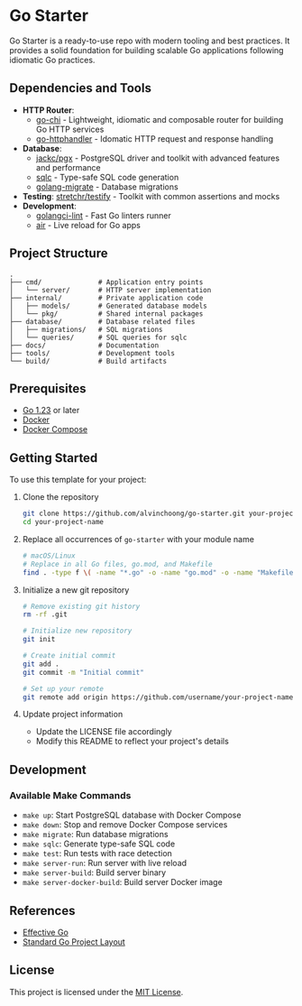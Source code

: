 # Go Starter

Go Starter is a ready-to-use repo with modern tooling and best practices. It provides a solid foundation for building scalable Go applications following idiomatic Go practices.

## Dependencies and Tools

- **HTTP Router**:
  - [go-chi](https://github.com/go-chi/chi) - Lightweight, idiomatic and composable router for building Go HTTP services
  - [go-httphandler](https://github.com/alvinchoong/go-httphandler) - Idomatic HTTP request and response handling
- **Database**:
  - [jackc/pgx](https://github.com/jackc/pgx) - PostgreSQL driver and toolkit with advanced features and performance
  - [sqlc](https://github.com/sqlc-dev/sqlc) - Type-safe SQL code generation
  - [golang-migrate](https://github.com/golang-migrate/migrate) - Database migrations
- **Testing**: [stretchr/testify](https://github.com/stretchr/testify) - Toolkit with common assertions and mocks
- **Development**:
  - [golangci-lint](https://github.com/golangci/golangci-lint) - Fast Go linters runner
  - [air](https://github.com/cosmtrek/air) - Live reload for Go apps

## Project Structure

```plaintext
.
├── cmd/              # Application entry points
│   └── server/       # HTTP server implementation
├── internal/         # Private application code
│   ├── models/       # Generated database models
│   └── pkg/          # Shared internal packages
├── database/         # Database related files
│   ├── migrations/   # SQL migrations
│   └── queries/      # SQL queries for sqlc
├── docs/             # Documentation
├── tools/            # Development tools
└── build/            # Build artifacts
```

## Prerequisites

- [Go 1.23](https://go.dev/doc/go1.23) or later
- [Docker](https://docs.docker.com/get-docker/)
- [Docker Compose](https://docs.docker.com/compose/install/)

## Getting Started

To use this template for your project:

1. Clone the repository

   ```bash
   git clone https://github.com/alvinchoong/go-starter.git your-project-name
   cd your-project-name
   ```

2. Replace all occurrences of `go-starter` with your module name

   ```bash
   # macOS/Linux
   # Replace in all Go files, go.mod, and Makefile
   find . -type f \( -name "*.go" -o -name "go.mod" -o -name "Makefile" \) -exec sed -i '' 's|go-starter|your-project-name|g' {} +
   ```

3. Initialize a new git repository

   ```bash
   # Remove existing git history
   rm -rf .git

   # Initialize new repository
   git init

   # Create initial commit
   git add .
   git commit -m "Initial commit"

   # Set up your remote
   git remote add origin https://github.com/username/your-project-name.git
   ```

4. Update project information
   - Update the LICENSE file accordingly
   - Modify this README to reflect your project's details

## Development

### Available Make Commands

- `make up`: Start PostgreSQL database with Docker Compose
- `make down`: Stop and remove Docker Compose services
- `make migrate`: Run database migrations
- `make sqlc`: Generate type-safe SQL code
- `make test`: Run tests with race detection
- `make server-run`: Run server with live reload
- `make server-build`: Build server binary
- `make server-docker-build`: Build server Docker image

## References

- [Effective Go](https://golang.org/doc/effective_go)
- [Standard Go Project Layout](https://github.com/golang-standards/project-layout)

## License

This project is licensed under the [MIT License](LICENSE).
